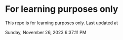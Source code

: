 # For learning purposes only
This repo is for learning purposes only.
Last updated at

Sunday, November 26, 2023 6:37:11 PM


